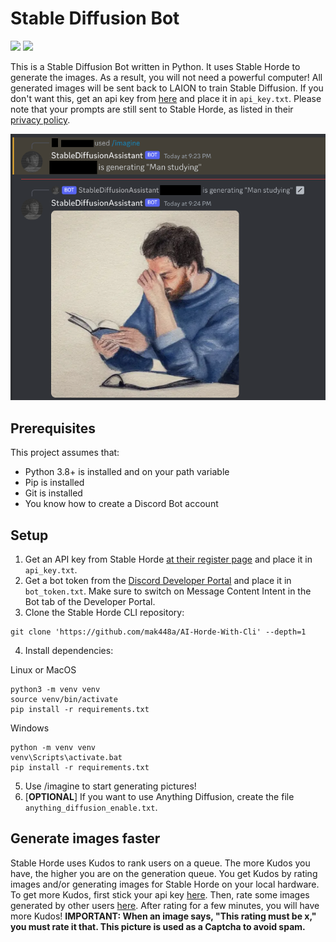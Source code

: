 # Stable Diffusion Bot

![](https://img.shields.io/github/repo-size/mak448a/Stable-Diffusion-Bot)
![](https://img.shields.io/github/contributors/mak448a/Stable-Diffusion-Bot)

This is a Stable Diffusion Bot written in Python. It uses Stable Horde to generate the images.
As a result, you will not need a powerful computer!
All generated images will be sent back to LAION to train Stable Diffusion. If you don't want this, get an api key from [here](https://stablehorde.net/register) and place it in `api_key.txt`. Please note that your prompts are still sent to Stable Horde, as listed in their [privacy policy](https://stablehorde.net/privacy).

![](demo.png)

## Prerequisites
This project assumes that:
- Python 3.8+ is installed and on your path variable
- Pip is installed
- Git is installed
- You know how to create a Discord Bot account


## Setup

1. Get an API key from Stable Horde [at their register page](https://stablehorde.net/register) and place it in `api_key.txt`.
2. Get a bot token from the [Discord Developer Portal](https://discord.com/developers/applications) and place it in `bot_token.txt`.
Make sure to switch on Message Content Intent in the Bot tab of the Developer Portal.
3. Clone the Stable Horde CLI repository:
```shell
git clone 'https://github.com/mak448a/AI-Horde-With-Cli' --depth=1
```
4. Install dependencies:

Linux or MacOS
```shell
python3 -m venv venv
source venv/bin/activate
pip install -r requirements.txt
```
Windows
```shell
python -m venv venv
venv\Scripts\activate.bat
pip install -r requirements.txt
```
5. Use /imagine to start generating pictures!
6. [**OPTIONAL**] If you want to use Anything Diffusion, create the file `anything_diffusion_enable.txt`.

## Generate images faster
Stable Horde uses Kudos to rank users on a queue. The more Kudos you have, the higher you are on the generation queue.
You get Kudos by rating images and/or generating images for Stable Horde
on your local hardware.
To get more Kudos, first stick your api key [here](https://tinybots.net/artbot/settings).
Then, rate some images generated by other users [here](https://tinybots.net/artbot/rate).
After rating for a few minutes, you will have more Kudos!
**IMPORTANT: When an image says, "This rating must be x," you must rate it that. This picture is used as a Captcha to avoid spam.**
